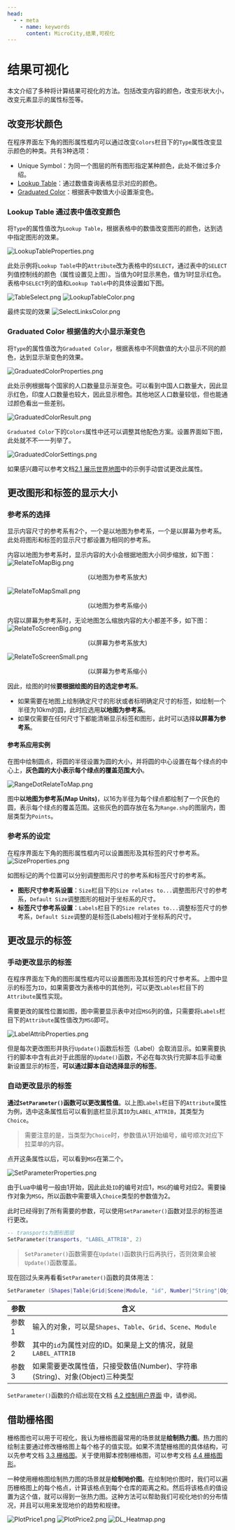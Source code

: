 ```yaml
---
head:
  - - meta
    - name: keywords
      content: MicroCity,结果,可视化
---
```

# 结果可视化
本文介绍了多种将计算结果可视化的方法。包括改变内容的颜色，改变形状大小，改变元素显示的属性标签等。

## 改变形状颜色
在程序界面左下角的图形属性框内可以通过改变`Colors`栏目下的`Type`属性改变显示颜色的种类。共有3种选项：
- Unique Symbol：为同一个图层的所有图形指定某种颜色，此处不做过多介绍。
- [Lookup Table](#lookup-table-通过表中值改变颜色)：通过数值查询表格显示对应的颜色。
- [Graduated Color](#graduated-color-根据值的大小显示渐变色)：根据表中数值大小设置渐变色。

### Lookup Table 通过表中值改变颜色
将`Type`的属性值改为`Lookup Table`，根据表格中的数值改变图形的颜色，达到选中指定图形的效果。

![LookupTableProperties.png](./images/LookupTableProperties.png)

此处示例将`Lookup Table`中的`Attribute`改为表格中的`SELECT`，通过表中的`SELECT`列值控制线的颜色（属性设置见上图）。当值为0时显示黑色，值为1时显示红色。表格中`SELECT`列的值和`Lookup Table`中的具体设置如下图。

![TableSelect.png](./images/TableSelect.png)
![LookupTableColor.png](./images/LookupTableColor.png)

最终实现的效果
![SelectLinksColor.png](./images/SelectLinksColor.png)

### Graduated Color 根据值的大小显示渐变色
将`Type`的属性值改为`Graduated Color`，根据表格中不同数值的大小显示不同的颜色，达到显示渐变色的效果。

![GraduatedColorProperties.png](./images/GraduatedColorProperties.png)

此处示例根据每个国家的人口数量显示渐变色。可以看到中国人口数量大，因此显示红色，印度人口数量也较大，因此显示橙色。其他地区人口数量较低，但也能通过颜色看出一些差别。

![GraduatedColorResult.png](./images/GraduatedColorResult.png)

`Graduated Color`下的`Colors`属性中还可以调整其他配色方案。设置界面如下图，此处就不不一一列举了。

![GraduatedColorSettings.png](./images/GraduatedColorSettings.png)

如果感兴趣可以参考文档[2.1 展示世界地图](../docs/2.1_showing_a_world_map.md)中的示例手动尝试更改此属性。


## 更改图形和标签的显示大小
### 参考系的选择
显示内容尺寸的参考系有2个，一个是以地图为参考系，一个是以屏幕为参考系。此处将图形和标签的显示尺寸都设置为相同的参考系。

内容以地图为参考系时，显示内容的大小会根据地图大小同步缩放，如下图：
![RelateToMapBig.png](./images/RelateToMapBig.png)
<center>(以地图为参考系放大)</center>

![RelateToMapSmall.png](./images/RelateToMapSmall.png)
<center>(以地图为参考系缩小)</center>

内容以屏幕为参考系时，无论地图怎么缩放内容的大小都差不多，如下图：
![RelateToScreenBig.png](./images/RelateToScreenBig.png)
<center>(以屏幕为参考系放大)</center>

![RelateToScreenSmall.png](./images/RelateToScreenSmall.png)
<center>(以屏幕为参考系缩小)</center>

因此，绘图的时候**要根据绘图的目的选定参考系**。
- 如果需要在地图上绘制确定尺寸的形状或者标明确定尺寸的标签，如绘制一个半径为10km的圆，此时应选用**以地图为参考系**。
- 如果仅需要在任何尺寸下都能清晰显示标签和图形，此时可以选择**以屏幕为参考系**。

#### 参考系应用实例
在图中绘制圆点，将圆的半径设置为圆的大小，并将圆的中心设置在每个绿点的中心上，**灰色圆的大小表示每个绿点的覆盖范围大小**。

![RangeDotRelateToMap.png](./images/RangeDotRelateToMap.png)

图中**以地图为参考系(Map Units)**，以16为半径为每个绿点都绘制了一个灰色的圆，表示每个绿点的覆盖范围。这些灰色的圆存放在名为`Range.shp`的图层内，图层类型为`Points`。

### 参考系的设定
在程序界面左下角的图形属性框内可以设置图形及其标签的尺寸参考系。
![SizeProperties.png](./images/SizeProperties.png)

如图标记的两个位置可以分别调整图形尺寸的参考系和标签尺寸的参考系。
- **图形尺寸参考系设置**：`Size`栏目下的`Size relates to...`调整图形尺寸的参考系，`Default Size`调整图形的相对于坐标系的尺寸。
- **标签尺寸参考系设置**：`Labels`栏目下的`Size relates to...`调整标签尺寸的参考系，`Default Size`调整的是标签(Labels)相对于坐标系的尺寸。

## 更改显示的标签
### 手动更改显示的标签
在程序界面左下角的图形属性框内可以设置图形及其标签的尺寸参考系。上图中显示的标签为`ID`，如果需要改为表格中的其他列，可以更改`Lables`栏目下的`Attribute`属性实现。

需要更改的属性位置如图，图中需要显示表中对应`MSG`列的值，只需要将`Labels`栏目下的`Attribute`属性值改为`MSG`即可。

![LabelAttribProperties.png](./images/LabelAttribProperties.png)

但是每次更改图形并执行`Update()`函数后标签（Label）会取消显示。如果需要执行的脚本中含有此对于此图层的`Update()`函数，不必在每次执行完脚本后手动重新设置显示的标签，**可以通过脚本自动选择显示的标签**。

### 自动更改显示的标签
**通过`SetParameter()`函数可以更改属性值**。以上图`Labels`栏目下的`Attribute`属性为例，选中这条属性后可以看到底栏显示其`ID`为`LABEL_ATTRIB`，其类型为`Choice`。
> 需要注意的是，当类型为`Choice`时，参数值从1开始编号，编号顺次对应下拉菜单的内容。

点开这条属性以后，可以看到`MSG`在第二个。

![SetParameterProperties.png](./images/SetParameterProperties.png)

由于Lua中编号一般由1开始，因此此处`ID`的编号对应1，`MSG`的编号对应2。需要操作对象为`MSG`，所以函数中需要填入`Choice`类型的参数值为2。

此时已经得到了所有需要的参数，可以使用`SetParameter()`函数对显示的标签进行更改。
```lua
-- transports为图形图层
SetParameter(transports, "LABEL_ATTRIB", 2)
```
> `SetParameter()`函数需要在`Update()`函数执行后再执行，否则效果会被`Update()`函数覆盖。

现在回过头来再看看`SetParameter()`函数的具体用法：
```lua
SetParameter (Shapes|Table|Grid|Scene|Module, "id", Number|"String"|Object)
```
|参数|含义|
|---|---|
|参数1|输入的对象，可以是`Shapes`、`Table`、`Grid`、`Scene`、`Module`|
|参数2|其中的`id`为属性对应的ID。如果是上文的情况，就是`LABEL_ATTRIB`|
|参数3|如果需要更改属性值，只接受数值(Number)、字符串(String)、对象(Object)三种类型|

`SetParameter()`函数的介绍出现在文档 [4.2 控制用户界面](../docs/4.2_ui_control.md) 中，请参阅。

## 借助栅格图
栅格图也可以用于可视化，我认为栅格图最常用的场景就是**绘制热力图**。热力图的绘制主要通过修改栅格图上每个格子的值实现。如果不清楚栅格图的具体结构，可以先参考文档 [3.3 栅格图](../docs/3.3_raster_grids.md)。关于使用脚本控制栅格图，可以参考文档 [4.4 栅格图形](../docs/4.4_grids.md)。

一种使用栅格图绘制热力图的场景就是**绘制地价图**。在绘制地价图时，我们可以遍历栅格图上的每个格点，计算该格点到每个仓库的距离之和。然后将该格点的值设置为这个值，就可以得到一张热力图。这种方法可以帮助我们可视化地价的分布情况，并且可以用来发现地价的趋势和规律。

![PlotPrice1.png](./images/PlotPrice1.png)
![PlotPrice2.png](./images/PlotPrice2.png)
![DL_Heatmap.png](./images/DL_Heatmap.png)